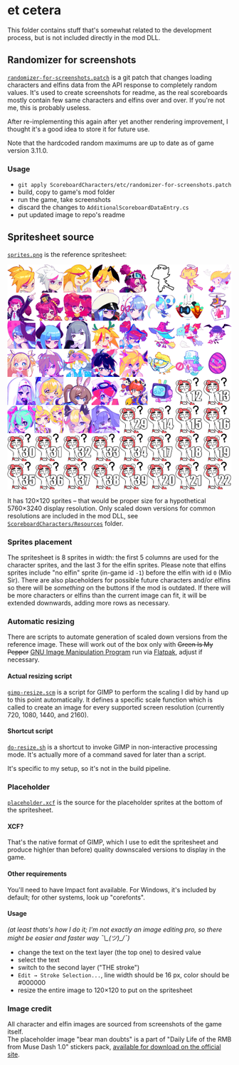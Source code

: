 # et cetera
This folder contains stuff that's somewhat related to the development process, but is not included directly in the mod DLL.

## Randomizer for screenshots
[`randomizer-for-screenshots.patch`](./randomizer-for-screenshots.patch) is a git patch that changes loading characters and elfins data from the API response to completely random values. It's used to create screenshots for readme, as the real scoreboards mostly contain few same characters and elfins over and over. If you're not me, this is probably useless.

After re-implementing this again after yet another rendering improvement, I thought it's a good idea to store it for future use.

Note that the hardcoded random maximums are up to date as of game version 3.11.0.

### Usage
- `git apply ScoreboardCharacters/etc/randomizer-for-screenshots.patch`
- build, copy to game's mod folder
- run the game, take screenshots
- discard the changes to `AdditionalScoreboardDataEntry.cs`
- put updated image to repo's readme

## Spritesheet source
[`sprites.png`](./sprites.png) is the reference spritesheet:

![fun fact: it used to be the actual spritesheet for about a year before v7 scaling update](sprites.png)

It has 120×120 sprites – that would be proper size for a hypothetical 5760×3240 display resolution. Only scaled down versions for common resolutions are included in the mod DLL, see [`ScoreboardCharacters/Resources`](../Resources) folder.

### Sprites placement
The spritesheet is 8 sprites in width: the first 5 columns are used for the character sprites, and the last 3 for the elfin sprites. Please note that elfins sprites include "no elfin" sprite (in-game id `-1`) before the elfin with id `0` (Mio Sir). There are also placeholders for possible future characters and/or elfins so there will be _something_ on the buttons if the mod is outdated. If there will be more characters or elfins than the current image can fit, it will be extended downwards, adding more rows as necessary.

### Automatic resizing
There are scripts to automate generation of scaled down versions from the reference image. These will work out of the box only with ~~Green Is My Pepper~~ [GNU Image Manipulation Program](https://www.gimp.org/) run via [Flatpak](https://flatpak.org/), adjust if necessary.

#### Actual resizing script
[`gimp-resize.scm`](gimp-resize.scm) is a script for GIMP to perform the scaling I did by hand up to this point automatically. It defines a specific scale function which is called to create an image for every supported screen resolution (currently 720, 1080, 1440, and 2160).

#### Shortcut script
[`do-resize.sh`](do-resize.sh) is a shortcut to invoke GIMP in non-interactive processing mode. It's actually more of a command saved for later than a script.

It's specific to my setup, so it's not in the build pipeline.

### Placeholder
[`placeholder.xcf`](./placeholder.xcf) is the source for the placeholder sprites at the bottom of the spritesheet.

#### XCF?
That's the native format of GIMP, which I use to edit the spritesheet and produce high(er than before) quality downscaled versions to display in the game.

#### Other requirements
You'll need to have Impact font available. For Windows, it's included by default; for other systems, look up "corefonts".

#### Usage
_(at least thats's how I do it; I'm not exactly an image editing pro, so there might be easier and faster way ¯\\\_(ツ)\_/¯)_
- change the text on the text layer (the top one) to desired value
- select the text
- switch to the second layer ("THE stroke")
- `Edit → Stroke Selection...`, line width should be 16 px, color should be #000000
- resize the entire image to 120×120 to put on the spritesheet

### Image credit
All character and elfin images are sourced from screenshots of the game itself.  
The placeholder image "bear man doubts" is a part of "Daily Life of the RMB from Muse Dash 1.0" stickers pack, [available for download on the official site](https://musedash.peropero.net/#/special/stickers).
